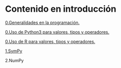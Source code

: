 # Contenido en introducción

[0.Generalidades en la programación.](0_generalidades_programacion.md)

[0.Uso de Python3 para valores, tipos y operadores.](0_intro_Python.ipynb)

[0.Uso de R para valores, tipos y operadores.](0_intro_R.ipynb)

[1.SymPy](1_SymPy.ipynb)

2.NumPy
